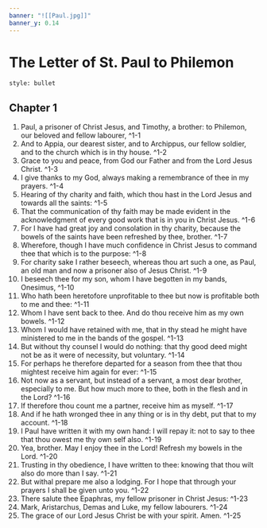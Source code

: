 ```yaml
---
banner: "![[Paul.jpg]]"
banner_y: 0.14
---
```


# The Letter of St. Paul to Philemon

```toc
style: bullet
```

## Chapter 1

1. Paul, a prisoner of Christ Jesus, and Timothy, a brother: to Philemon, our beloved and fellow labourer, ^1-1
2. And to Appia, our dearest sister, and to Archippus, our fellow soldier, and to the church which is in thy house. ^1-2
3. Grace to you and peace, from God our Father and from the Lord Jesus Christ. ^1-3
4. I give thanks to my God, always making a remembrance of thee in my prayers. ^1-4
5. Hearing of thy charity and faith, which thou hast in the Lord Jesus and towards all the saints: ^1-5
6. That the communication of thy faith may be made evident in the acknowledgment of every good work that is in you in Christ Jesus. ^1-6
7. For I have had great joy and consolation in thy charity, because the bowels of the saints have been refreshed by thee, brother. ^1-7
8. Wherefore, though I have much confidence in Christ Jesus to command thee that which is to the purpose: ^1-8
9. For charity sake I rather beseech, whereas thou art such a one, as Paul, an old man and now a prisoner also of Jesus Christ. ^1-9
10. I beseech thee for my son, whom I have begotten in my bands, Onesimus, ^1-10
11. Who hath been heretofore unprofitable to thee but now is profitable both to me and thee: ^1-11
12. Whom I have sent back to thee. And do thou receive him as my own bowels. ^1-12
13. Whom I would have retained with me, that in thy stead he might have ministered to me in the bands of the gospel. ^1-13
14. But without thy counsel I would do nothing: that thy good deed might not be as it were of necessity, but voluntary. ^1-14
15. For perhaps he therefore departed for a season from thee that thou mightest receive him again for ever: ^1-15
16. Not now as a servant, but instead of a servant, a most dear brother, especially to me. But how much more to thee, both in the flesh and in the Lord? ^1-16
17. If therefore thou count me a partner, receive him as myself. ^1-17
18. And if he hath wronged thee in any thing or is in thy debt, put that to my account. ^1-18
19. I Paul have written it with my own hand: I will repay it: not to say to thee that thou owest me thy own self also. ^1-19
20. Yea, brother. May I enjoy thee in the Lord! Refresh my bowels in the Lord. ^1-20
21. Trusting in thy obedience, I have written to thee: knowing that thou wilt also do more than I say. ^1-21
22. But withal prepare me also a lodging. For I hope that through your prayers I shall be given unto you. ^1-22
23. There salute thee Epaphras, my fellow prisoner in Christ Jesus: ^1-23
24. Mark, Aristarchus, Demas and Luke, my fellow labourers. ^1-24
25. The grace of our Lord Jesus Christ be with your spirit. Amen. ^1-25
